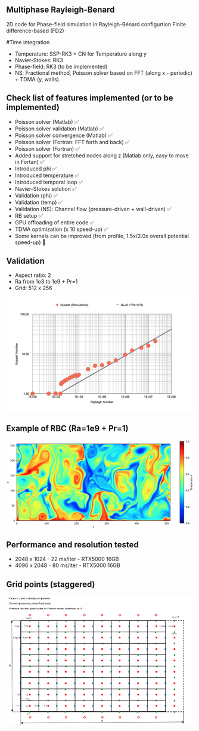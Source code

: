 ## Multiphase Rayleigh-Benard 
2D code for Phase-field simulation in Rayleigh-Bénard configurtion 
Finite difference-based (FD2)

#Time integration
- Temperature: SSP-RK3 + CN for Temperature along y
- Navier-Stokes: RK3
- Phase-field: RK3 (to be implemented)
- NS: Fractional method, Poisson solver based on FFT (along x - periodic) + TDMA (y, walls).



## Check list of features implemented (or to be implemented)

- Poisson solver (Matlab) ✅
- Poisson solver validation (Matlab) ✅
- Poisson solver convergence (Matlab) ✅
- Poisson solver (Fortran: FFT forth and back) ✅
- Poisson solver (Fortran) ✅
- Added support for stretched nodes along z (Matlab only, easy to move in Fortan) ✅
- Introduced phi ✅ 
- Introduced temperature ✅ 
- Introduced temporal loop ✅ 
- Navier-Stokes solution ✅ 
- Validation (phi) ✅ 
- Validation (temp) ✅ 
- Validation (NS): Channel flow (pressure-driven + wall-driven) ✅
- RB setup ✅ 
- GPU offloading of entire code  ✅
- TDMA optimization (x 10 speed-up)  ✅
- Some kernels can be improved (from profile, 1.5x/2.0x overall potential speed-up) 🚧

## Validation  
- Aspect ratio: 2
- Ra from 1e3 to 1e9 + Pr=1
- Grid: 512 x 256

![Test](doc/val.png)


## Example of RBC (Ra=1e9 + Pr=1)

![Test](doc/rbc4.png)

## Performance and resolution tested

- 2048 x 1024 - 22 ms/iter - RTX5000 16GB
- 4096 x 2048 - 80 ms/iter - RTX5000 16GB

## Grid points (staggered)

![Test](doc/grid.png)



